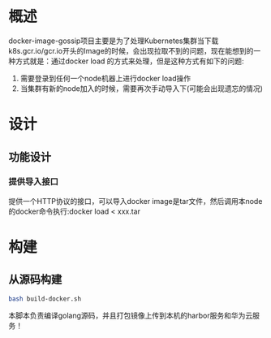 <!--
 * @Description:  描述项目如何使用的文档
-->
# 概述
docker-image-gossip项目主要是为了处理Kubernetes集群当下载k8s.gcr.io/gcr.io开头的Image的时候，会出现拉取不到的问题，现在能想到的一种方式就是：通过docker load 的方式来处理，但是这种方式有如下的问题:
1. 需要登录到任何一个node机器上进行docker load操作
2. 当集群有新的node加入的时候，需要再次手动导入下(可能会出现遗忘的情况)

# 设计
## 功能设计
### 提供导入接口
提供一个HTTP协议的接口，可以导入docker image是tar文件，然后调用本node的docker命令执行:docker load < xxx.tar

# 构建

## 从源码构建
```bash
bash build-docker.sh
```
本脚本负责编译golang源码，并且打包镜像上传到本机的harbor服务和华为云服务！